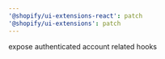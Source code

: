 ```yaml
---
'@shopify/ui-extensions-react': patch
'@shopify/ui-extensions': patch
---
```


expose authenticated account related hooks
